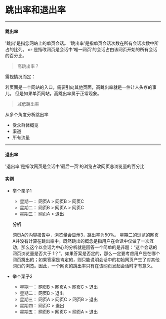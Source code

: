 # 跳出率和退出率

<hr/>

#### 跳出率

'跳出'是指您网站上的单页会话。
'跳出率'是指单页会话次数在所有会话次数中所占的比列。 `or` 是指改网页是会话中'唯一网页'的会话占由该网页开始的所有会话的百分比。

> 高跳出率？

需视情况而定：

若页面是一个网站的入口，需要引向其他页面，高跳出率就是一件让人头疼的事儿。
但是如果单页网站，高跳出率属于正常现象。

> 减低跳出率

从多个角度分析跳出率

* 受众群体概览
* 渠道
* 所有流量

<hr/>

#### 退出率

'退出率'是指改网页是会话中'最后一页'的浏览占改网页总浏览量的百分比`


#### 实例

* 举个栗子1
    * 星期一： 网页A > 网页B > 网页C
    * 星期二： 网页B > 网页A > 网页C
    * 星期三： 网页A > 退出
    
    **分析**
    
    网页A的内容报告中，浏览量会显示3，跳出率为50%。 星期二的浏览的网页A并没有计算在跳出率中。既然跳出的概念是指用户在会话中仅做了一次互动，那么这个以会话为中心的分析就是回答一个简单的是非题：“这个会话的网页浏览量是否大于 1？”。如果答案是否定的，那么一定要考虑用户是在哪个网页跳出的；如果答案是肯定的，则只能说明会话中的初始网页产生了对其他网页的浏览。因此，一个网页的跳出率只有在该网页发起会话时才有意义。
    
* 举个栗子2
    * 星期一： 网页B > 网页A > 网页C > 退出
    * 星期二： 网页B > 退出
    * 星期三： 网页A > 网页C > 网页B > 退出
    * 星期四： 网页C > 退出
    * 星期五： 网页B > 网页C > 网页A > 退出   
